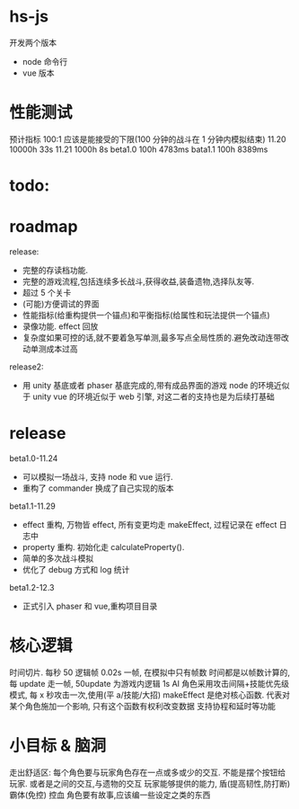 # hs-js

开发两个版本

- node 命令行
- vue 版本

# 性能测试

预计指标 100:1 应该是能接受的下限(100 分钟的战斗在 1 分钟内模拟结束)
11.20 10000h 33s
11.21 1000h 8s
beta1.0 100h 4783ms
bata1.1 100h 8389ms

# todo:

# roadmap

release:

- 完整的存读档功能.
- 完整的游戏流程,包括连续多长战斗,获得收益,装备遗物,选择队友等.
- 超过 5 个关卡
- (可能)方便调试的界面
- 性能指标(给重构提供一个锚点)和平衡指标(给属性和玩法提供一个锚点)
- 录像功能. effect 回放
- 复杂度如果可控的话,就不要着急写单测,最多写点全局性质的.避免改动连带改动单测成本过高

release2:

- 用 unity 基底或者 phaser 基底完成的,带有成品界面的游戏
  node 的环境近似于 unity vue 的环境近似于 web 引擎, 对这二者的支持也是为后续打基础

# release

beta1.0-11.24

- 可以模拟一场战斗, 支持 node 和 vue 运行.
- 重构了 commander 换成了自己实现的版本

beta1.1-11.29

- effect 重构, 万物皆 effect, 所有变更均走 makeEffect, 过程记录在 effect 日志中
- property 重构. 初始化走 calculateProperty().
- 简单的多次战斗模拟
- 优化了 debug 方式和 log 统计

beta1.2-12.3

- 正式引入 phaser 和 vue,重构项目目录

# 核心逻辑

时间切片. 每秒 50 逻辑帧 0.02s 一帧, 在模拟中只有帧数
时间都是以帧数计算的, 每 update 走一帧, 50update 为游戏内逻辑 1s
AI 角色采用攻击间隔+技能优先级模式, 每 x 秒攻击一次,使用(平 a/技能/大招)
makeEffect 是绝对核心函数. 代表对某个角色施加一个影响, 只有这个函数有权利改变数据
支持协程和延时等功能

# 小目标 & 脑洞

走出舒适区:
每个角色要与玩家角色存在一点或多或少的交互. 不能是摆个按钮给玩家. 或者是之间的交互,与遗物的交互
玩家能够提供的能力, 盾(提高韧性,防打断) 霸体(免控) 控血
角色要有故事,应该编一些设定之类的东西
